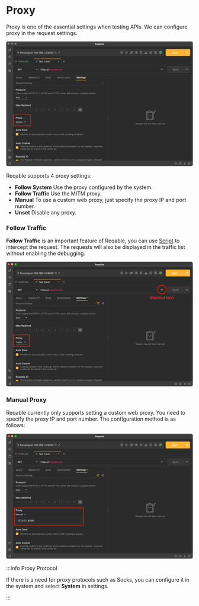 # Proxy

Proxy is one of the essential settings when testing APIs. We can configure proxy in the request settings.

![](arts/proxy_01.png)

Reqable supports 4 proxy settings:
- **Follow System** Use the proxy configured by the system.
- **Follow Traffic** Use the MITM proxy.
- **Manual** To use a custom web proxy, just specify the proxy IP and port number.
- **Unset** Disable any proxy.

### Follow Traffic

**Follow Traffic** is an important feature of Reqable, you can use [Script](../capture/script) to intercept the request. The requests will also be displayed in the traffic list without enabling the debugging.

![](arts/proxy_02.png)

### Manual Proxy

Reqable currently only supports setting a custom web proxy. You need to specify the proxy IP and port number. The configuration method is as follows:

![](arts/proxy_03.png)

:::info Proxy Protocol

If there is a need for proxy protocols such as Socks, you can configure it in the system and select **System** in settings.

:::